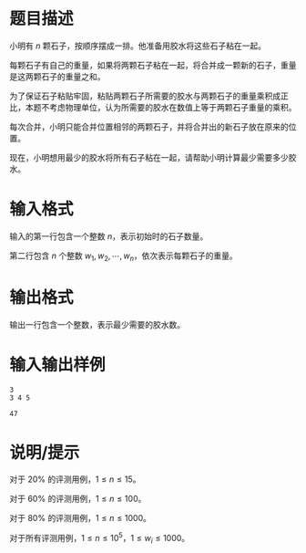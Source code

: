 # 题目描述

小明有 $n$ 颗石子，按顺序摆成一排。他准备用胶水将这些石子粘在一起。

每颗石子有自己的重量，如果将两颗石子粘在一起，将合并成一颗新的石子，重量是这两颗石子的重量之和。

为了保证石子粘贴牢固，粘贴两颗石子所需要的胶水与两颗石子的重量乘积成正比，本题不考虑物理单位，认为所需要的胶水在数值上等于两颗石子重量的乘积。

每次合并，小明只能合并位置相邻的两颗石子，并将合并出的新石子放在原来的位置。

现在，小明想用最少的胶水将所有石子粘在一起，请帮助小明计算最少需要多少胶水。

# 输入格式

输入的第一行包含一个整数 $n$，表示初始时的石子数量。

第二行包含 $n$ 个整数 $w_1,w_2,\cdots,w_n$，依次表示每颗石子的重量。

# 输出格式

输出一行包含一个整数，表示最少需要的胶水数。

# 输入输出样例

```input1
3
3 4 5
```

```output1
47
```

# 说明/提示

对于 $20 \%$ 的评测用例，$1 \leq n \leq 15$。

对于 $60 \%$ 的评测用例，$1 \leq n \leq 100$。

对于 $80 \%$ 的评测用例，$1 \leq n \leq 1000$。

对于所有评测用例，$1 \leq n \leq {10}^5$，$1 \leq w_i \leq 1000$。
